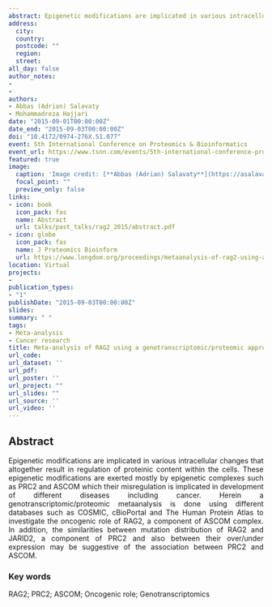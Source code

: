 ```yaml
---
abstract: Epigenetic modifications are implicated in various intracellular changes that altogether result in regulation of proteinic content within the cells. These epigenetic modifications are exerted mostly by epigenetic complexes such as PRC2 and ASCOM which their misregulation is implicated in development of different diseases including cancer. Herein a genotranscriptomic/proteomic metaanalysis is done using different databases such as COSMIC, cBioPortal and The Human Protein Atlas to investigate the oncogenic role of RAG2, a component of ASCOM complex. In addition, the similarities between mutation distribution of RAG2 and JARID2, a component of PRC2 and also between their over/under expression may be suggestive of the association between PRC2 and ASCOM.
address:
  city: 
  country: 
  postcode: ""
  region: 
  street: 
all_day: false
author_notes:
- 
- 
authors:
- Abbas (Adrian) Salavaty
- Mohammadreza Hajjari
date: "2015-09-01T00:00:00Z"
date_end: "2015-09-03T00:00:00Z"
doi: "10.4172/0974-276X.S1.077"
event: 5th International Conference on Proteomics & Bioinformatics
event_url: https://www.tsnn.com/events/5th-international-conference-proteomics-and-bioinformatics
featured: true
image:
  caption: 'Image credit: [**Abbas (Adrian) Salavaty**](https://asalavaty.com/author/abbas-adrian-salavaty/)'
  focal_point: ""
  preview_only: false
links:
- icon: book
  icon_pack: fas
  name: Abstract
  url: talks/past_talks/rag2_2015/abstract.pdf
- icon: globe
  icon_pack: fas
  name: J Proteomics Bioinform
  url: https://www.longdom.org/proceedings/metaanalysis-of-rag2-using-a-genotranscriptomicproteomic-approach-suggestive-of-its-oncogenic-role-29195.html
location: Virtual
projects:
- 
publication_types:
- "1"
publishDate: "2015-09-03T00:00:00Z"
slides: 
summary: " "
tags:
- Meta-analysis
- Cancer research
title: Meta-analysis of RAG2 using a genotranscriptomic/proteomic approach; Suggestive of its oncogenic role
url_code: 
url_dataset: ''
url_pdf: 
url_poster: ''
url_project: ""
url_slides: ""
url_source: ''
url_video: ''
---
```


## **Abstract**  
<div style="text-align: justify">
Epigenetic modifications are implicated in various intracellular changes that altogether result in regulation of proteinic content within the cells. These epigenetic modifications are exerted mostly by epigenetic complexes such as PRC2 and ASCOM which their misregulation is implicated in development of different diseases including cancer. Herein a genotranscriptomic/proteomic metaanalysis is done using different databases such as COSMIC, cBioPortal and The Human Protein Atlas to investigate the oncogenic role of RAG2, a component of ASCOM complex. In addition, the similarities between mutation distribution of RAG2 and JARID2, a component of PRC2 and also between their over/under expression may be suggestive of the association between PRC2 and ASCOM.
</div>

### **Key words**
RAG2; PRC2; ASCOM; Oncogenic role; Genotranscriptomics

